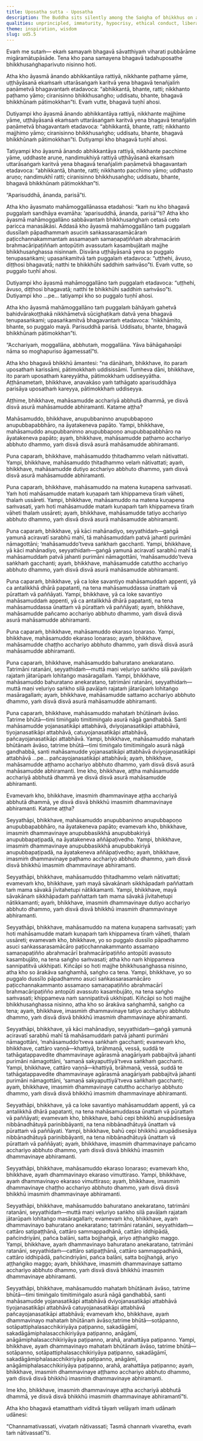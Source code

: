 ```yaml
---
title: Uposatha sutta - Uposatha
description: The Buddha sits silently among the Saṅgha of bhikkhus on an Uposatha night when the assembly wasn't pure. Afterwards, the Buddha explains the eight wonderful and marvelous qualities of the Dhamma and Vinaya, likening them to similarly wonderful qualities of the great ocean.
qualities: unprincipled, immaturity, hypocrisy, ethical conduct, liberation
theme: inspiration, wisdom
slug: ud5.5
---
```


Evaṁ me sutaṁ— ekaṁ samayaṁ bhagavā sāvatthiyaṁ viharati pubbārāme migāramātupāsāde. Tena kho pana samayena bhagavā tadahuposathe bhikkhusaṅghaparivuto nisinno hoti.

Atha kho āyasmā ānando abhikkantāya rattiyā, nikkhante paṭhame yāme, uṭṭhāyāsanā ekaṁsaṁ uttarāsaṅgaṁ karitvā yena bhagavā tenañjaliṁ paṇāmetvā bhagavantaṁ etadavoca: “abhikkantā, bhante, ratti; nikkhanto paṭhamo yāmo; ciranisinno bhikkhusaṅgho; uddisatu, bhante, bhagavā bhikkhūnaṁ pātimokkhan”ti. Evaṁ vutte, bhagavā tuṇhī ahosi.

Dutiyampi kho āyasmā ānando abhikkantāya rattiyā, nikkhante majjhime yāme, uṭṭhāyāsanā ekaṁsaṁ uttarāsaṅgaṁ karitvā yena bhagavā tenañjaliṁ paṇāmetvā bhagavantaṁ etadavoca: “abhikkantā, bhante, ratti; nikkhanto majjhimo yāmo; ciranisinno bhikkhusaṅgho; uddisatu, bhante, bhagavā bhikkhūnaṁ pātimokkhan”ti. Dutiyampi kho bhagavā tuṇhī ahosi.

Tatiyampi kho āyasmā ānando abhikkantāya rattiyā, nikkhante pacchime yāme, uddhaste aruṇe, nandimukhiyā rattiyā uṭṭhāyāsanā ekaṁsaṁ uttarāsaṅgaṁ karitvā yena bhagavā tenañjaliṁ paṇāmetvā bhagavantaṁ etadavoca: “abhikkantā, bhante, ratti; nikkhanto pacchimo yāmo; uddhasto aruṇo; nandimukhī ratti; ciranisinno bhikkhusaṅgho; uddisatu, bhante, bhagavā bhikkhūnaṁ pātimokkhan”ti.

“Aparisuddhā, ānanda, parisā”ti.

Atha kho āyasmato mahāmoggallānassa etadahosi: “kaṁ nu kho bhagavā puggalaṁ sandhāya evamāha: ‘aparisuddhā, ānanda, parisā’”ti? Atha kho āyasmā mahāmoggallāno sabbāvantaṁ bhikkhusaṅghaṁ cetasā ceto paricca manasākāsi. Addasā kho āyasmā mahāmoggallāno taṁ puggalaṁ dussīlaṁ pāpadhammaṁ asuciṁ saṅkassarasamācāraṁ paṭicchannakammantaṁ assamaṇaṁ samaṇapaṭiññaṁ abrahmacāriṁ brahmacāripaṭiññaṁ antopūtiṁ avassutaṁ kasambujātaṁ majjhe bhikkhusaṅghassa nisinnaṁ. Disvāna uṭṭhāyāsanā yena so puggalo tenupasaṅkami; upasaṅkamitvā taṁ puggalaṁ etadavoca: “uṭṭhehi, āvuso, diṭṭhosi bhagavatā; natthi te bhikkhūhi saddhiṁ saṁvāso”ti. Evaṁ vutte, so puggalo tuṇhī ahosi.

Dutiyampi kho āyasmā mahāmoggallāno taṁ puggalaṁ etadavoca: “uṭṭhehi, āvuso, diṭṭhosi bhagavatā; natthi te bhikkhūhi saddhiṁ saṁvāso”ti. Dutiyampi kho …pe… tatiyampi kho so puggalo tuṇhī ahosi.

Atha kho āyasmā mahāmoggallāno taṁ puggalaṁ bāhāyaṁ gahetvā bahidvārakoṭṭhakā nikkhāmetvā sūcighaṭikaṁ datvā yena bhagavā tenupasaṅkami; upasaṅkamitvā bhagavantaṁ etadavoca: “nikkhāmito, bhante, so puggalo mayā. Parisuddhā parisā. Uddisatu, bhante, bhagavā bhikkhūnaṁ pātimokkhan”ti.

“Acchariyaṁ, moggallāna, abbhutaṁ, moggallāna. Yāva bāhāgahaṇāpi nāma so moghapuriso āgamessatī”ti.

Atha kho bhagavā bhikkhū āmantesi: “na dānāhaṁ, bhikkhave, ito paraṁ uposathaṁ karissāmi, pātimokkhaṁ uddisissāmi. Tumheva dāni, bhikkhave, ito paraṁ uposathaṁ kareyyātha, pātimokkhaṁ uddiseyyātha. Aṭṭhānametaṁ, bhikkhave, anavakāso yaṁ tathāgato aparisuddhāya parisāya uposathaṁ kareyya, pātimokkhaṁ uddiseyya.

Aṭṭhime, bhikkhave, mahāsamudde acchariyā abbhutā dhammā, ye disvā disvā asurā mahāsamudde abhiramanti. Katame aṭṭha?

Mahāsamuddo, bhikkhave, anupubbaninno anupubbapoṇo anupubbapabbhāro, na āyatakeneva papāto. Yampi, bhikkhave, mahāsamuddo anupubbaninno anupubbapoṇo anupubbapabbhāro na āyatakeneva papāto; ayaṁ, bhikkhave, mahāsamudde paṭhamo acchariyo abbhuto dhammo, yaṁ disvā disvā asurā mahāsamudde abhiramanti.

Puna caparaṁ, bhikkhave, mahāsamuddo ṭhitadhammo velaṁ nātivattati. Yampi, bhikkhave, mahāsamuddo ṭhitadhammo velaṁ nātivattati; ayaṁ, bhikkhave, mahāsamudde dutiyo acchariyo abbhuto dhammo, yaṁ disvā disvā asurā mahāsamudde abhiramanti.

Puna caparaṁ, bhikkhave, mahāsamuddo na matena kuṇapena saṁvasati. Yaṁ hoti mahāsamudde mataṁ kuṇapaṁ taṁ khippameva tīraṁ vāheti, thalaṁ ussāreti. Yampi, bhikkhave, mahāsamuddo na matena kuṇapena saṁvasati, yaṁ hoti mahāsamudde mataṁ kuṇapaṁ taṁ khippameva tīraṁ vāheti thalaṁ ussāreti; ayaṁ, bhikkhave, mahāsamudde tatiyo acchariyo abbhuto dhammo, yaṁ disvā disvā asurā mahāsamudde abhiramanti.

Puna caparaṁ, bhikkhave, yā kāci mahānadiyo, seyyathidaṁ—gaṅgā yamunā aciravatī sarabhū mahī, tā mahāsamuddaṁ patvā jahanti purimāni nāmagottāni; ‘mahāsamuddo’tveva saṅkhaṁ gacchanti. Yampi, bhikkhave, yā kāci mahānadiyo, seyyathidaṁ—gaṅgā yamunā aciravatī sarabhū mahī tā mahāsamuddaṁ patvā jahanti purimāni nāmagottāni, ‘mahāsamuddo’tveva saṅkhaṁ gacchanti; ayaṁ, bhikkhave, mahāsamudde catuttho acchariyo abbhuto dhammo, yaṁ disvā disvā asurā mahāsamudde abhiramanti.

Puna caparaṁ, bhikkhave, yā ca loke savantiyo mahāsamuddaṁ appenti, yā ca antalikkhā dhārā papatanti, na tena mahāsamuddassa ūnattaṁ vā pūrattaṁ vā paññāyati. Yampi, bhikkhave, yā ca loke savantiyo mahāsamuddaṁ appenti, yā ca antalikkhā dhārā papatanti, na tena mahāsamuddassa ūnattaṁ vā pūrattaṁ vā paññāyati; ayaṁ, bhikkhave, mahāsamudde pañcamo acchariyo abbhuto dhammo, yaṁ disvā disvā asurā mahāsamudde abhiramanti.

Puna caparaṁ, bhikkhave, mahāsamuddo ekaraso loṇaraso. Yampi, bhikkhave, mahāsamuddo ekaraso loṇaraso; ayaṁ, bhikkhave, mahāsamudde chaṭṭho acchariyo abbhuto dhammo, yaṁ disvā disvā asurā mahāsamudde abhiramanti.

Puna caparaṁ, bhikkhave, mahāsamuddo bahuratano anekaratano. Tatrimāni ratanāni, seyyathidaṁ—muttā maṇi veḷuriyo saṅkho silā pavāḷaṁ rajataṁ jātarūpaṁ lohitaṅgo masāragallaṁ. Yampi, bhikkhave, mahāsamuddo bahuratano anekaratano, tatrimāni ratanāni, seyyathidaṁ—muttā maṇi veḷuriyo saṅkho silā pavāḷaṁ rajataṁ jātarūpaṁ lohitaṅgo masāragallaṁ; ayaṁ, bhikkhave, mahāsamudde sattamo acchariyo abbhuto dhammo, yaṁ disvā disvā asurā mahāsamudde abhiramanti.

Puna caparaṁ, bhikkhave, mahāsamuddo mahataṁ bhūtānaṁ āvāso. Tatrime bhūtā—timi timiṅgalo timitimiṅgalo asurā nāgā gandhabbā. Santi mahāsamudde yojanasatikāpi attabhāvā, dviyojanasatikāpi attabhāvā, tiyojanasatikāpi attabhāvā, catuyojanasatikāpi attabhāvā, pañcayojanasatikāpi attabhāvā. Yampi, bhikkhave, mahāsamuddo mahataṁ bhūtānaṁ āvāso, tatrime bhūtā—timi timiṅgalo timitimiṅgalo asurā nāgā gandhabbā, santi mahāsamudde yojanasatikāpi attabhāvā dviyojanasatikāpi attabhāvā …pe… pañcayojanasatikāpi attabhāvā; ayaṁ, bhikkhave, mahāsamudde aṭṭhamo acchariyo abbhuto dhammo, yaṁ disvā disvā asurā mahāsamudde abhiramanti. Ime kho, bhikkhave, aṭṭha mahāsamudde acchariyā abbhutā dhammā ye disvā disvā asurā mahāsamudde abhiramanti.

Evamevaṁ kho, bhikkhave, imasmiṁ dhammavinaye aṭṭha acchariyā abbhutā dhammā, ye disvā disvā bhikkhū imasmiṁ dhammavinaye abhiramanti. Katame aṭṭha?

Seyyathāpi, bhikkhave, mahāsamuddo anupubbaninno anupubbapoṇo anupubbapabbhāro, na āyatakeneva papāto; evamevaṁ kho, bhikkhave, imasmiṁ dhammavinaye anupubbasikkhā anupubbakiriyā anupubbapaṭipadā, na āyatakeneva aññāpaṭivedho. Yampi, bhikkhave, imasmiṁ dhammavinaye anupubbasikkhā anupubbakiriyā anupubbapaṭipadā, na āyatakeneva aññāpaṭivedho; ayaṁ, bhikkhave, imasmiṁ dhammavinaye paṭhamo acchariyo abbhuto dhammo, yaṁ disvā disvā bhikkhū imasmiṁ dhammavinaye abhiramanti.

Seyyathāpi, bhikkhave, mahāsamuddo ṭhitadhammo velaṁ nātivattati; evamevaṁ kho, bhikkhave, yaṁ mayā sāvakānaṁ sikkhāpadaṁ paññattaṁ taṁ mama sāvakā jīvitahetupi nātikkamanti. Yampi, bhikkhave, mayā sāvakānaṁ sikkhāpadaṁ paññattaṁ taṁ mama sāvakā jīvitahetupi nātikkamanti; ayaṁ, bhikkhave, imasmiṁ dhammavinaye dutiyo acchariyo abbhuto dhammo, yaṁ disvā disvā bhikkhū imasmiṁ dhammavinaye abhiramanti.

Seyyathāpi, bhikkhave, mahāsamuddo na matena kuṇapena saṁvasati; yaṁ hoti mahāsamudde mataṁ kuṇapaṁ taṁ khippameva tīraṁ vāheti, thalaṁ ussāreti; evamevaṁ kho, bhikkhave, yo so puggalo dussīlo pāpadhammo asuci saṅkassarasamācāro paṭicchannakammanto assamaṇo samaṇapaṭiñño abrahmacārī brahmacāripaṭiñño antopūti avassuto kasambujāto, na tena saṅgho saṁvasati; atha kho naṁ khippameva sannipatitvā ukkhipati. Kiñcāpi so hoti majjhe bhikkhusaṅghassa nisinno, atha kho so ārakāva saṅghamhā, saṅgho ca tena. Yampi, bhikkhave, yo so puggalo dussīlo pāpadhammo asuci saṅkassarasamācāro paṭicchannakammanto assamaṇo samaṇapaṭiñño abrahmacārī brahmacāripaṭiñño antopūti avassuto kasambujāto, na tena saṅgho saṁvasati; khippameva naṁ sannipatitvā ukkhipati. Kiñcāpi so hoti majjhe bhikkhusaṅghassa nisinno, atha kho so ārakāva saṅghamhā, saṅgho ca tena; ayaṁ, bhikkhave, imasmiṁ dhammavinaye tatiyo acchariyo abbhuto dhammo, yaṁ disvā disvā bhikkhū imasmiṁ dhammavinaye abhiramanti.

Seyyathāpi, bhikkhave, yā kāci mahānadiyo, seyyathidaṁ—gaṅgā yamunā aciravatī sarabhū mahī tā mahāsamuddaṁ patvā jahanti purimāni nāmagottāni, ‘mahāsamuddo’tveva saṅkhaṁ gacchanti; evamevaṁ kho, bhikkhave, cattāro vaṇṇā—khattiyā, brāhmaṇā, vessā, suddā te tathāgatappavedite dhammavinaye agārasmā anagāriyaṁ pabbajitvā jahanti purimāni nāmagottāni, ‘samaṇā sakyaputtiyā’tveva saṅkhaṁ gacchanti. Yampi, bhikkhave, cattāro vaṇṇā—khattiyā, brāhmaṇā, vessā, suddā te tathāgatappavedite dhammavinaye agārasmā anagāriyaṁ pabbajitvā jahanti purimāni nāmagottāni, ‘samaṇā sakyaputtiyā’tveva saṅkhaṁ gacchanti; ayaṁ, bhikkhave, imasmiṁ dhammavinaye catuttho acchariyo abbhuto dhammo, yaṁ disvā disvā bhikkhū imasmiṁ dhammavinaye abhiramanti.

Seyyathāpi, bhikkhave, yā ca loke savantiyo mahāsamuddaṁ appenti, yā ca antalikkhā dhārā papatanti, na tena mahāsamuddassa ūnattaṁ vā pūrattaṁ vā paññāyati; evamevaṁ kho, bhikkhave, bahū cepi bhikkhū anupādisesāya nibbānadhātuyā parinibbāyanti, na tena nibbānadhātuyā ūnattaṁ vā pūrattaṁ vā paññāyati. Yampi, bhikkhave, bahū cepi bhikkhū anupādisesāya nibbānadhātuyā parinibbāyanti, na tena nibbānadhātuyā ūnattaṁ vā pūrattaṁ vā paññāyati; ayaṁ, bhikkhave, imasmiṁ dhammavinaye pañcamo acchariyo abbhuto dhammo, yaṁ disvā disvā bhikkhū imasmiṁ dhammavinaye abhiramanti.

Seyyathāpi, bhikkhave, mahāsamuddo ekaraso loṇaraso; evamevaṁ kho, bhikkhave, ayaṁ dhammavinayo ekaraso vimuttiraso. Yampi, bhikkhave, ayaṁ dhammavinayo ekaraso vimuttiraso; ayaṁ, bhikkhave, imasmiṁ dhammavinaye chaṭṭho acchariyo abbhuto dhammo, yaṁ disvā disvā bhikkhū imasmiṁ dhammavinaye abhiramanti.

Seyyathāpi, bhikkhave, mahāsamuddo bahuratano anekaratano, tatrimāni ratanāni, seyyathidaṁ—muttā maṇi veḷuriyo saṅkho silā pavāḷaṁ rajataṁ jātarūpaṁ lohitaṅgo masāragallaṁ; evamevaṁ kho, bhikkhave, ayaṁ dhammavinayo bahuratano anekaratano; tatrimāni ratanāni, seyyathidaṁ—cattāro satipaṭṭhānā, cattāro sammappadhānā, cattāro iddhipādā, pañcindriyāni, pañca balāni, satta bojjhaṅgā, ariyo aṭṭhaṅgiko maggo. Yampi, bhikkhave, ayaṁ dhammavinayo bahuratano anekaratano, tatrimāni ratanāni, seyyathidaṁ—cattāro satipaṭṭhānā, cattāro sammappadhānā, cattāro iddhipādā, pañcindriyāni, pañca balāni, satta bojjhaṅgā, ariyo aṭṭhaṅgiko maggo; ayaṁ, bhikkhave, imasmiṁ dhammavinaye sattamo acchariyo abbhuto dhammo, yaṁ disvā disvā bhikkhū imasmiṁ dhammavinaye abhiramanti.

Seyyathāpi, bhikkhave, mahāsamuddo mahataṁ bhūtānaṁ āvāso, tatrime bhūtā—timi timiṅgalo timitimiṅgalo asurā nāgā gandhabbā, santi mahāsamudde yojanasatikāpi attabhāvā dviyojanasatikāpi attabhāvā tiyojanasatikāpi attabhāvā catuyojanasatikāpi attabhāvā pañcayojanasatikāpi attabhāvā; evamevaṁ kho, bhikkhave, ayaṁ dhammavinayo mahataṁ bhūtānaṁ āvāso;tatrime bhūtā—sotāpanno, sotāpattiphalasacchikiriyāya paṭipanno, sakadāgāmī, sakadāgāmiphalasacchikiriyāya paṭipanno, anāgāmī, anāgāmiphalasacchikiriyāya paṭipanno, arahā, arahattāya paṭipanno. Yampi, bhikkhave, ayaṁ dhammavinayo mahataṁ bhūtānaṁ āvāso, tatrime bhūtā—sotāpanno, sotāpattiphalasacchikiriyāya paṭipanno, sakadāgāmī, sakadāgāmiphalasacchikiriyāya paṭipanno, anāgāmī, anāgāmiphalasacchikiriyāya paṭipanno, arahā, arahattāya paṭipanno; ayaṁ, bhikkhave, imasmiṁ dhammavinaye aṭṭhamo acchariyo abbhuto dhammo, yaṁ disvā disvā bhikkhū imasmiṁ dhammavinaye abhiramanti.

Ime kho, bhikkhave, imasmiṁ dhammavinaye aṭṭha acchariyā abbhutā dhammā, ye disvā disvā bhikkhū imasmiṁ dhammavinaye abhiramantī”ti.

Atha kho bhagavā etamatthaṁ viditvā tāyaṁ velāyaṁ imaṁ udānaṁ udānesi:

“Channamativassati,
vivaṭaṁ nātivassati;
Tasmā channaṁ vivaretha,
evaṁ taṁ nātivassatī”ti.